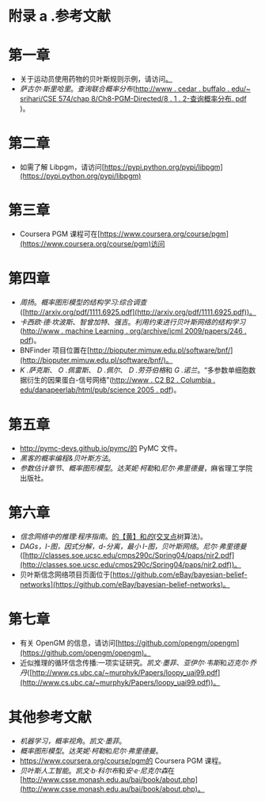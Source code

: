# 附录 a .参考文献

# 第一章

*   关于运动员使用药物的贝叶斯规则示例，请访问[。](http://www.zweigmedia.com/RealWorld/tutorialsf3/frames6_6.html)
*   *萨古尔·斯里哈里*。*查询联合概率分布*([http://www . cedar . buffalo . edu/~ srihari/CSE 574/chap 8/Ch8-PGM-Directed/8 . 1 . 2-查询概率分布. pdf](http://www.cedar.buffalo.edu/~srihari/CSE574/Chap8/Ch8-PGM-Directed/8.1.2-QueryingProbabilityDistributions.pdf) )。

# 第二章

*   如需了解 Libpgm，请访问[https://pypi.python.org/pypi/libpgm](https://pypi.python.org/pypi/libpgm)

# 第三章

*   Coursera PGM 课程可在[https://www.coursera.org/course/pgm](https://www.coursera.org/course/pgm)访问

# 第四章

*   *周扬*。*概率图形模型的结构学习:综合调查*([http://arxiv.org/pdf/1111.6925.pdf](http://arxiv.org/pdf/1111.6925.pdf))。
*   *卡西欧·德·坎波斯*、*智曾加特*、*强吉*。*利用约束进行贝叶斯网络的结构学习*([http://www . machine Learning . org/archive/icml 2009/papers/246 . pdf](http://www.machinelearning.org/archive/icml2009/papers/246.pdf))。
*   BNFinder 项目位置在[http://bioputer.mimuw.edu.pl/software/bnf/](http://bioputer.mimuw.edu.pl/software/bnf/)。
*   *K .萨克斯*、 *O .佩雷斯*、 *D .佩尔*、 *D .劳芬伯格*和 *G .诺兰*。“多参数单细胞数据衍生的因果蛋白-信号网络”([http://www . C2 B2 . Columbia . edu/danapeerlab/html/pub/science 2005 . pdf](http://www.c2b2.columbia.edu/danapeerlab/html/pub/science2005.pdf))。

# 第五章

*   http://pymc-devs.github.io/pymc/的 PyMC 文件。
*   *黑客的概率编程&贝叶斯方法*。
*   *参数估计章节*、*概率图形模型*。*达芙妮·柯勒*和*尼尔·弗里德曼*，麻省理工学院出版社。

# 第六章

*   *信念网络中的推理:程序指南*。[的【黄】和*的*(交叉点](http://www.cs.iastate.edu/~honavar/bayes2.pdf)树算法)。
*   *DAGs，I-图，因式分解，d-分离，最小 I-图，贝叶斯网络*。*尼尔·弗里德曼*([http://classes.soe.ucsc.edu/cmps290c/Spring04/paps/nir2.pdf](http://classes.soe.ucsc.edu/cmps290c/Spring04/paps/nir2.pdf))。
*   贝叶斯信念网络项目页面位于[https://github.com/eBay/bayesian-belief-networks](https://github.com/eBay/bayesian-belief-networks)。

# 第七章

*   有关 OpenGM 的信息，请访问[https://github.com/opengm/opengm](https://github.com/opengm/opengm)。
*   近似推理的循环信念传播:一项实证研究。*凯文·墨菲*、*亚伊尔·韦斯*和*迈克尔·乔丹*([http://www.cs.ubc.ca/~murphyk/Papers/loopy_uai99.pdf](http://www.cs.ubc.ca/~murphyk/Papers/loopy_uai99.pdf))。

# 其他参考文献

*   *机器学习，概率视角*。*凯文·墨菲*。
*   *概率图形模型*。*达芙妮·柯勒*和*尼尔·弗里德曼*。
*   https://www.coursera.org/course/pgm的 Coursera PGM 课程。
*   *贝叶斯人工智能*。*凯文·b·科尔布*和*安·e·尼克尔森*在[http://www.csse.monash.edu.au/bai/book/about.php](http://www.csse.monash.edu.au/bai/book/about.php)。